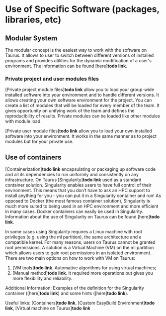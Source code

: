 # Use of Specific Software (packages, libraries, etc)

## Modular System

The modular concept is the easiest way to work with the software on Taurus. It allows to user to
switch between different versions of installed programs and provides utilities for the dynamic
modification of a user's environment. The information can be found [here]**todo link**.

### Private project and user modules files

[Private project module files]**todo link** allow you to load your group-wide installed software into your
environment and to handle different versions. It allows creating your own software environment for
the project. You can create a list of modules that will be loaded for every member of the team. It
gives opportunity on unifying work of the team and defines the reproducibility of results. Private
modules can be loaded like other modules with module load.

[Private user module files]**todo link** allow you to load your own installed software into your
environment. It works in the same manner as to project modules but for your private use.

## Use of containers

[Containerization]**todo link** encapsulating or packaging up software code and all its dependencies to run
uniformly and consistently on any infrastructure. On Taurus [Singularity]**todo link** used as a standard
container solution. Singularity enables users to have full control of their environment. This means
that you don’t have to ask an HPC support to install anything for you - you can put it in a
Singularity container and run! As opposed to Docker (the most famous container solution),
Singularity is much more suited to being used in an HPC environment and more efficient in many
cases. Docker containers can easily be used in Singularity. Information about the use of Singularity
on Taurus can be found [here]**todo link**.

In some cases using Singularity requires a Linux machine with root privileges (e.g. using the ml
partition), the same architecture and a compatible kernel. For many reasons, users on Taurus cannot
be granted root permissions. A solution is a Virtual Machine (VM) on the ml partition which allows
users to gain root permissions in an isolated environment. There are two main options on how to work
with VM on Taurus:

  1. [VM tools]**todo link**. Automative algorithms for using virtual machines;
  1. [Manual method]**todo link**. It required more operations but gives you more flexibility and reliability.

Additional Information: Examples of the definition for the Singularity container ([here]**todo link**) and
some hints ([here]**todo link**).

Useful links: [Containers]**todo link**, [Custom EasyBuild Environment]**todo link**, [Virtual machine on
Taurus]**todo link**
